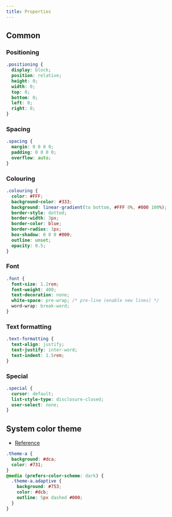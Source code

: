 ```yaml
---
title: Properties
---
```


## Common

### Positioning

```css
.positioning {
  display: block;
  position: relative;
  height: 0;
  width: 0;
  top: 0;
  bottom: 0;
  left: 0;
  right: 0;
}
```

### Spacing

```css
.spacing {
  margin: 0 0 0 0;
  padding: 0 0 0 0;
  overflow: auto;
}
```

### Colouring

```css
.colouring {
  color: #FFF;
  background-color: #333;
  background: linear-gradient(to bottom, #FFF 0%, #000 100%);
  border-style: dotted;
  border-width: 3px;
  border-color: blue;
  border-radius: 3px;
  box-shadow: 0 0 0 #000;
  outline: unset;
  opacity: 0.5;
}
```

### Font

```css
.font {
  font-size: 1.2rem;
  font-weight: 400;
  text-decoration: none;
  white-space: pre-wrap; /* pre-line (enable new lines) */
  word-wrap: break-word;
}
```

### Text formatting

```css
.text-formatting {
  text-align: justify;
  text-justify: inter-word;
  text-indent: 1.5rem;
}
```

### Special

```css
.special {
  cursor: default;
  list-style-type: disclosure-closed;
  user-select: none;
}
```

## System color theme

- [Reference](https://developer.mozilla.org/en-US/docs/Web/CSS/@media/prefers-color-scheme)

```css
.theme-a {
  background: #dca;
  color: #731;
}
@media (prefers-color-scheme: dark) {
  .theme-a.adaptive {
    background: #753;
    color: #dcb;
    outline: 5px dashed #000;
  }
}
```
